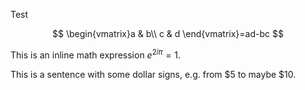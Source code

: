 Test

$$
\begin{vmatrix}a & b\\
c & d
\end{vmatrix}=ad-bc
$$

This is an inline math expression $e^{2i\pi} = 1$.

This is a sentence with some dollar signs, e.g. from $5 to maybe $10.
